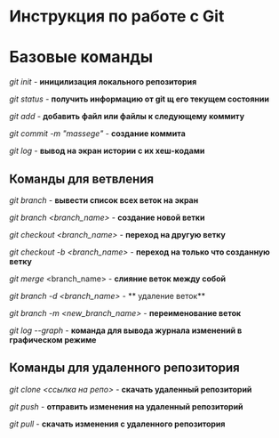 # Инструкция по работе с Git

# Базовые команды

*git init* - **иницилизация локального репозитория**

*git status* - **получить информацию от git щ его текущем состоянии**

*git add* - **добавить файл или файлы к следующему коммиту**

*git commit -m "massege"* - **создание коммита**

*git log* - **вывод на экран истории с их хеш-кодами**

## Команды для ветвления

*git branch* - **вывести список всех веток на экран**

*git branch <branch_name>* - **создание новой ветки**

*git checkout <branch_name>* - **переход на другую ветку**

*git checkout -b <branch_name>* - **переход на только что созданную ветку**

*git merge* <branch_name> - **слияние веток между собой**

*git branch -d <branch_name>* - ** удаление веток**

*git branch -m <new_branch_name>* - **переименование веток**

*git log --graph* - **команда для вывода журнала изменений в графическом режиме**

## Команды для удаленного репозитория 

*git clone <ссылка на репо>* - **скачать удаленный репозиторий**

*git push* - **отправить изменения на удаленный репозиторий**

*git pull* - **скачать изменения с удаленного репозитория**
